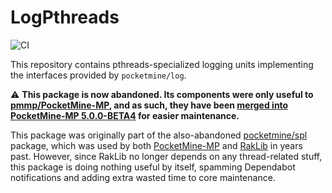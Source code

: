 # LogPthreads
![CI](https://github.com/pmmp/LogPthreads/workflows/CI/badge.svg)

This repository contains pthreads-specialized logging units implementing the interfaces provided by `pocketmine/log`.

⚠️ **This package is now abandoned. Its components were only useful to [pmmp/PocketMine-MP](https://github.com/pmmp/PocketMine-MP), and as such, they have been [merged into PocketMine-MP 5.0.0-BETA4](https://github.com/pmmp/PocketMine-MP/commit/097feba4d538ffe67622f79aaaeec5a21d8f4c45) for easier maintenance.**

This package was originally part of the also-abandoned [pocketmine/spl](https://github.com/pmmp/SPL) package, which was used by both [PocketMine-MP](https://github.com/pmmp/PocketMine-MP) and [RakLib](https://github.com/pmmp/RakLib) in years past. However, since RakLib no longer depends on any thread-related stuff, this package is doing nothing useful by itself, spamming Dependabot notifications and adding extra wasted time to core maintenance.
